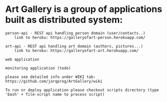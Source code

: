 # Art Gallery is a group of applications built as distributed system:

    person-api - REST api handling person domain (user/contacts..)
        link to heroku: https://galleryofart-person.herokuapp.com/

    art-api - REST api handling art domain (authors, pictures...)
        link to heroku: https://galleryofart-art.herokuapp.com/

    web application
    
    monitoring application (todo)

    please see detailed info under WIKI tab: https://github.com/jarqprog/ArtGallery/wiki

    To run or deploy application please checkout scripts directory (type 'bash' + file-script name to process script)